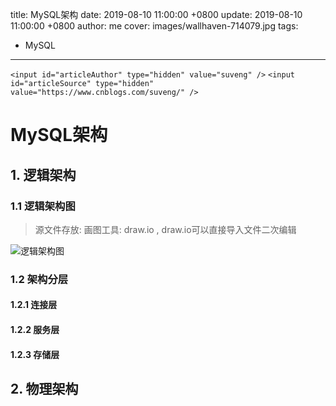 title: MySQL架构
date: 2019-08-10 11:00:00 +0800
update: 2019-08-10 11:00:00 +0800
author: me
cover: images/wallhaven-714079.jpg
tags:

  -  MySQL

---

`<input id="articleAuthor" type="hidden" value="suveng" />`
`<input id="articleSource" type="hidden" value="https://www.cnblogs.com/suveng/" />`

# MySQL架构

## 1. 逻辑架构

### 1.1 逻辑架构图

> 源文件存放:  画图工具: draw.io , draw.io可以直接导入文件二次编辑

![逻辑架构图](-/images/2019-8-10/MySQL逻辑架构图.png)

### 1.2 架构分层

#### 1.2.1 连接层



#### 1.2.2 服务层



#### 1.2.3 存储层



## 2. 物理架构